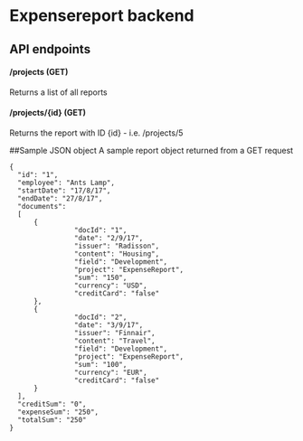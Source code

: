 # Expensereport backend

## API endpoints

#### /projects (GET)
Returns a list of all reports

#### /projects/{id} (GET)
Returns the report with ID {id}  - i.e. /projects/5


##Sample JSON object
A sample report object returned from a GET request

```
{
  "id": "1",
  "employee": "Ants Lamp",
  "startDate": "17/8/17",
  "endDate": "27/8/17",
  "documents":
  [
      {
		        "docId": "1",
		        "date": "2/9/17",
		        "issuer": "Radisson",
		        "content": "Housing",
		        "field": "Development",
		        "project": "ExpenseReport",
		        "sum": "150",
		        "currency": "USD",
		        "creditCard": "false"
      },
      {
		        "docId": "2",	
		        "date": "3/9/17",
		        "issuer": "Finnair",
		        "content": "Travel",
		        "field": "Development",
		        "project": "ExpenseReport",
		        "sum": "100",
		        "currency": "EUR",
		        "creditCard": "false"
      }
  ],
  "creditSum": "0",
  "expenseSum": "250",
  "totalSum": "250"
}
```